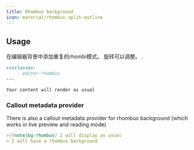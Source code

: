 ```yaml
---
title: Rhombus background
icon: material/rhombus-split-outline
---
```


## Usage
在编辑器背景中添加重复的rhombi模式。 旋转可以调整。
.

```md
cssclasses:
    - editor-rhombus
---

Your content will render as usual
```

### Callout metadata provider
There is also a callout metadata provider for rhombus background (which works in live preview and reading mode)

```md
>[!note|bg-rhombus] I will display as usual
> I will have a rhombus background
```